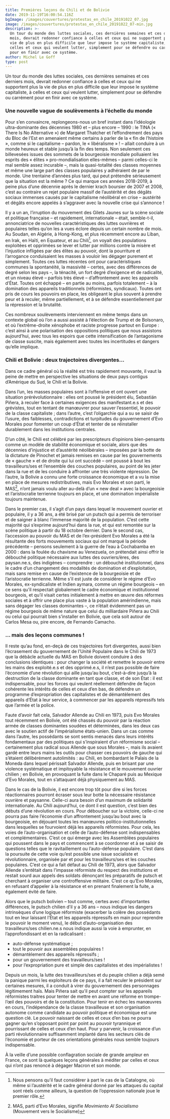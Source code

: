 ```yaml
---
title: Premières leçons du Chili et de Bolivie
date: 2019-11-19T16:00:54.116Z
bgImage: /images/couvertures/protestas_en_chile_20191022_07.jpg
image: /images/couvertures/protestas_en_chile_20191022_07-min.jpg
description: >-
  Un tour du monde des luttes sociales, ces dernières semaines et ces derniers
  mois, devrait redonner confiance à celles et ceux qui ne supportent plus la
  vie de plus en plus difficile que leur impose le système capitaliste, de
  celles et ceux qui veulent lutter, simplement pour se défendre ou carrément
  pour en finir avec ce système.
author: Michel Le Goff
type: post
---
```

Un tour du monde des luttes sociales, ces dernières semaines et ces derniers mois, devrait redonner confiance à celles et ceux qui ne supportent plus la vie de plus en plus difficile que leur impose le système capitaliste, à celles et ceux qui veulent lutter, simplement pour se défendre ou carrément pour en finir avec ce système.

### Une nouvelle vague de soulèvements à l’échelle du monde

Pour s’en convaincre, replongeons-nous un bref instant dans l’idéologie ultra-dominante des décennies 1980 et – plus encore – 1990 : le TINA (« There Is No Alternative ») de Margaret Thatcher et l’effondrement des pays du Bloc de l’Est en amenaient même certains à parler de la « fin de l’histoire », comme si le capitalisme – pardon, le « libéralisme » ! – allait conduire à un monde heureux et stable jusqu’à la fin des temps. Non seulement ces billevesées issues des sommets de la bourgeoisie mondiale polluaient les esprits des « élites » pro-mondialisation elles-mêmes – parmi celles-ci le mal semble assez incurable –, mais la quasi-totalité des classes moyennes et même une large part des classes populaires y adhéraient de par le monde. Une trentaine d’années plus tard, qui peut prétendre sérieusement que la situation est la même ? Ce qui marque ces années 2018-2019, à peine plus d’une décennie après le dernier krach boursier de 2007 et 2008, c’est au contraire un rejet populaire massif de l’austérité et des dégâts sociaux immenses causés par le capitalisme néolibéral en crise – austérité et dégâts encore appelés à s’aggraver avec la nouvelle crise qui s’annonce ! 

Il y a un an, l’irruption du mouvement des Gilets Jaunes sur la scène sociale et politique française – et rapidement, internationale – était, semble-t-il, annonciatrice de nouvelles caractéristiques des luttes ouvrières et populaires telles qu’on les a vues éclore depuis un certain nombre de mois. Au Soudan, en Algérie, à Hong-Kong, et plus récemment encore au Liban, en Irak, en Haïti, en Equateur, et au Chili[^1], on voyait des populations exploitées et opprimées se lever et lutter par millions contre la misère et l’injustice infligées par des élites au pouvoir, dont la pourriture et l’arrogance conduisaient les masses à vouloir les dégager purement et simplement. Toutes ces luttes récentes ont pour caractéristiques communes la spontanéité, la massivité – certes, avec des différences de degré selon les pays –, la ténacité, un fort degré d’exigence et de radicalité, et un niveau élevé – parfois très élevé – d’affrontement avec les appareils d’État. Toutes ont échappé – en partie au moins, parfois totalement – à la domination des appareils traditionnels (réformistes, syndicaux). Toutes ont pris de cours les pouvoirs en place, les obligeant le plus souvent à prendre peur et à reculer, même partiellement, et à se défendre essentiellement par la répression et la brutalité. 

Ces nombreux soulèvements interviennent en même temps dans un contexte global où l’on a aussi assisté à l’élection de Trump et de Bolsonaro, et où l’extrême-droite xénophobe et raciste progresse partout en Europe : c’est ainsi à une polarisation des oppositions politiques que nous assistons aujourd’hui, avec tous les espoirs que cette intensification de l’antagonisme de classe suscite, mais également avec toutes les incertitudes et dangers qu’elle implique.

### Chili et Bolivie : deux trajectoires divergentes…

Dans ce cadre général où la réalité est très rapidement mouvante, il vaut la peine de mettre en perspective les situations de deux pays contigus d’Amérique du Sud, le Chili et la Bolivie. 

Dans l’un, les masses populaires sont à l’offensive et ont ouvert une situation prérévolutionnaire : elles ont poussé le président élu, Sebastián Piñera, à reculer face à certaines exigences des manifestant.e.s et des grévistes, tout en tentant de manœuvrer pour sauver l’essentiel, le pouvoir de la classe capitaliste ; dans l’autre, c’est l’oligarchie qui a su se saisir de l’usure, des faiblesses, contradictions et turpitudes du gouvernement d’Evo Morales pour fomenter un coup d’État et tenter de se réinstaller durablement dans les institutions centrales. 

D’un côté, le Chili est célébré par les prescripteurs d’opinions bien-pensants comme un modèle de stabilité économique et sociale, alors que des décennies d’injustice et d’austérité néolibérales – imposées par la botte de la dictature de Pinochet et jamais remises en cause par les gouvernements de « gauche » et de droite qui lui ont succédé – ont poussé à bout les travailleurs/ses et l’ensemble des couches populaires, au point de les jeter dans la rue et de les conduire à affronter une très violente répression. De l’autre, la Bolivie a connu une forte croissance économique et a vu la mise en place de mesures redistributives, mais Evo Morales et son parti, le MAS[^2], n’ont jamais voulu aller au-delà d’un « new deal » avec la bourgeoisie et l’aristocratie terrienne toujours en place, et une domination impérialiste toujours maintenue. 

Dans le premier cas, il s’agit d’un pays dans lequel le mouvement ouvrier et populaire, il y a 36 ans, a été brisé par un putsch qui a permis de terroriser et de saigner à blanc l’immense majorité de la population. C’est cette majorité qui s’exprime aujourd’hui dans la rue, et qui est remontée sur la scène politique à partir du 18 octobre dernier. Dans le second cas, l’accession au pouvoir du MAS et de l’ex-président Evo Morales a été la résultante des forts mouvements sociaux qui ont marqué la période précédente – pensons seulement à la guerre de l’eau à Cochabamba en 2000 : dans la foulée du chavisme au Venezuela, on prétendait ainsi offrir le débouché politique nécessaire aux luttes des ouvriers/ères, des paysan.ne.s, des indigènes – comprendre : un débouché institutionnel, dans le cadre d’un changement des modalités de domination et d’exploitation, mais sans remise en cause de l’existence de la bourgeoisie et de l’aristocratie terrienne. Même s’il est juste de considérer le régime d’Evo Morales, ex-syndicaliste et Indien aymara, comme un régime bourgeois – en ce sens qu’il respectait globalement le cadre économique et institutionnel bourgeois, et qu’il visait certes initialement à mettre en œuvre des réformes sociales et à offrir une place plus vaste à la population amérindienne, mais sans dégager les classes dominantes –, ce n’était évidemment pas un régime bourgeois de même nature que celui du milliardaire Piñera au Chili ou celui qui pourrait bien s’installer en Bolivie, que cela soit autour de Carlos Mesa ou, pire encore, de Fernando Camacho.

### … mais des leçons communes !

Il reste qu’au fond, en-deçà de ces trajectoires fort divergentes, aussi bien l’écrasement du gouvernement de l’Unité Populaire dans le Chili de 1973 que la débâcle actuelle du MAS en Bolivie doivent conduire à des conclusions identiques : pour changer la société et remettre le pouvoir entre les mains des exploité.e.s et des opprimé.e.s, il n’est pas possible de faire l’économie d’une révolution qui aille jusqu’au bout, c’est-à-dire jusqu’à la destruction de la classe dominante en tant que classe, et de son État : il est indispensable, pour les forces qui veulent réellement défendre de façon cohérente les intérêts de celles et ceux d’en bas, de défendre un programme d’expropriation des capitalistes et de démantèlement des appareils d’État à leur service, à commencer par les appareils répressifs tels que l’armée et la police. 

Faute d’avoir fait cela, Salvador Allende au Chili en 1973, puis Evo Morales tout récemment en Bolivie, ont été chassés du pouvoir par la réaction armée de classes dominantes soudées et déterminées, dans les deux cas avec le soutien actif de l’impérialisme états-unien. Dans un cas comme dans l’autre, les possédants se sont sentis menacés dans leurs intérêts fondamentaux par des politiques qui s’inspiraient d’un réformisme social – certainement plus radical sous Allende que sous Morales –, mais ils avaient gardé entre leurs mains les outils pour chasser ces pouvoirs de gauche qui s’étaient délibérément autolimités : au Chili, en bombardant le Palais de la Moneda dans lequel périssait Salvador Allende, puis en brisant par une violence systématique et impitoyable la résistance et le mouvement ouvrier chilien ; en Bolivie, en provoquant la fuite dans le Chaparé puis au Mexique d’Evo Morales, tout en s’attaquant déjà physiquement au MAS. 

Dans le cas de la Bolivie, il est encore trop tôt pour dire si les forces réactionnaires pourront écraser sous leur botte la nécessaire résistance ouvrière et paysanne. Celle-ci aura besoin d’un maximum de solidarité internationale. Au Chili aujourd’hui, ce dont il est question, c’est bien des débuts d’une révolution en cours. Pour déboucher sur la victoire, celle-ci ne pourra pas faire l’économie d’un affrontement jusqu’au bout avec la bourgeoisie, en déjouant toutes les manœuvres politico-institutionnelles dans lesquelles se fourvoient déjà les appareils réformistes. Pour cela, les voies de l’auto-organisation et celle de l’auto-défense sont indispensables et complémentaires. C’est ce qui émerge avec les Assemblées populaires qui poussent dans le pays et commencent à se coordonner et à se saisir de questions telles que le ravitaillement ou l’auto-défense populaire. C’est dans la poursuite de cette voie qu’est possible une issue socialiste et révolutionnaire, organisée par et pour les travailleurs/ses et les couches populaires. C’est ce qui a fait défaut au Chili de 1973, alors que Salvador Allende s’entêtait dans l’impasse réformiste du respect des institutions et restait sourd aux appels des soldats dénonçant les préparatifs de putsch et cherchant à organiser une controffensive militaire. C’est ce qu’Evo Morales, en refusant d’appeler à la résistance et en prenant finalement la fuite, a également évité de faire.

Alors que le putsch bolivien – tout comme, certes avec d’importantes différences, le putsch chilien d’il y a 36 ans – nous indique les dangers intrinsèques d’une logique réformiste (exacerber la colère des possédants tout en leur laissant l’État et les appareils répressifs en main pour reprendre le pouvoir le moment venu), le début d’auto-organisation des travailleurs/ses chilien.ne.s nous indique aussi la voie à emprunter, en l’approfondissant et en la radicalisant : 

* auto-défense systématique ;
* tout le pouvoir aux assemblées populaires ! 
* démantèlement des appareils répressifs ;
* pour un gouvernement des travailleurs/ses ! 
* pour l’expropriation pure et simple des capitalistes et des impérialistes !

Depuis un mois, la lutte des travailleurs/ses et du peuple chilien a déjà semé la panique parmi les exploiteurs de ce pays, il a fait reculer le président sur certaines mesures, il a conduit à virer du gouvernement des personnages légitimement haïs. Mais Piñera sait qu’il peut compter sur les appareils réformistes traitres pour tenter de mettre en avant une réforme en trompe-l’œil des pouvoirs et de la constitution. Pour tenir en échec les manœuvres en cours, l’indépendance de la classe travailleuse et son organisation autonome comme candidate au pouvoir politique et économique est une question clé. Le pouvoir naissant de celles et ceux d’en bas ne pourra gagner qu’en s’opposant point par point au pouvoir tyrannique et pourrissant de celles et ceux d’en haut. Pour y parvenir, la croissance d’un parti révolutionnaire suffisamment implanté dans les secteurs clés de l’économie et porteur de ces orientations générales nous semble toujours indispensable. 


À la veille d’une possible conflagration sociale de grande ampleur en France, ce sont là quelques leçons générales à méditer par celles et ceux qui n’ont pas renoncé à dégager Macron et son monde. 


[^1]: Nous pensons qu’il faut considérer à part le cas de la Catalogne, où même si l’austérité et le cadre général donné par les attaques du capital sont réels comme ailleurs, la question de l’oppression nationale joue le premier rôle.

[^2]: MAS, parti d’Evo Morales, signifie _Movimiento Al Socialismo_ (Mouvement vers le Socialisme)

